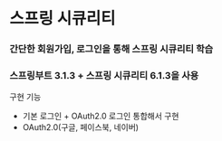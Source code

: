 # 스프링 시큐리티

### 간단한 회원가입, 로그인을 통해 스프링 시큐리티 학습

### 스프링부트 3.1.3 + 스프링 시큐리티 6.1.3을 사용

구현 기능
- 기본 로그인 + OAuth2.0 로그인 통합해서 구현
- OAuth2.0(구글, 페이스북, 네이버)